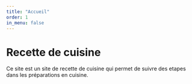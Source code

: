 ```yaml
---
title: "Accueil"
order: 1
in_menu: false
---
```

# Recette de cuisine
Ce site est un site de recette de cuisine qui permet de suivre des etapes dans les préparations en cuisine. 
